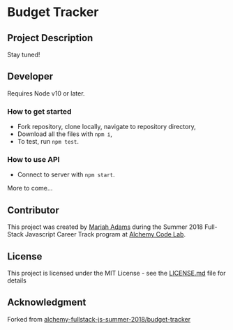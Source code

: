 # Budget Tracker

## Project Description
Stay tuned!

## Developer
Requires Node v10 or later.

### How to get started
* Fork repository, clone locally, navigate to repository directory,
* Download all the files with `npm i`,
* To test, run `npm test`. 

### How to use API
* Connect to server with `npm start`.

More to come...

## Contributor
This project was created by [Mariah Adams](https://github.com/MariahAdams) during the Summer 2018 Full-Stack Javascript Career Track program at [Alchemy Code Lab](https://www.alchemycodelab.com).

## License
This project is licensed under the MIT License - see the [LICENSE.md](LICENSE.md) file for details

## Acknowledgment 
Forked from [alchemy-fullstack-js-summer-2018/budget-tracker](https://github.com/alchemy-fullstack-js-summer-2018/budget-tracker)